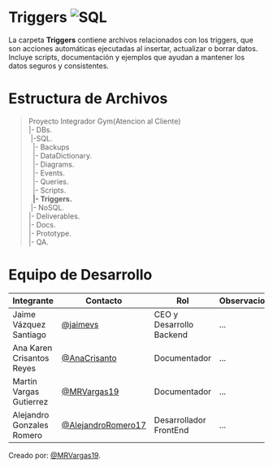 # Triggers ![SQL](https://img.shields.io/badge/SQL-blue?logo=microsoftsqlserver)
La carpeta **Triggers** contiene archivos relacionados con los triggers, que son acciones automáticas ejecutadas al insertar, actualizar o borrar datos. Incluye scripts, documentación y ejemplos que ayudan a mantener los datos seguros y consistentes.

# Estructura de Archivos
>Proyecto Integrador Gym(Atencion al Cliente)<br>
>|- DBs.<br>
>&nbsp;|-SQL.<br>
>&nbsp;&nbsp;|- Backups<br>
>&nbsp;&nbsp;|- DataDictionary.<br>
>&nbsp;&nbsp;|- Diagrams.<br>
>&nbsp;&nbsp;|- Events.<br>
>&nbsp;&nbsp;|- Queries.<br>
>&nbsp;&nbsp;|- Scripts.<br>
>&nbsp;&nbsp;**|- Triggers.**<br>
>&nbsp;|- NoSQL.<br>
>|- Deliverables.<br>
>|- Docs.<br>
>|- Prototype.<br>
>|- QA.<br>

# Equipo de Desarrollo

|Integrante|Contacto|Rol|Observaciones|
|----------|--------|---|-------------|
|Jaime Vázquez Santiago|[@jaimevs](https://github.com/jaimevs)|CEO y Desarrollo Backend|...|
|Ana Karen Crisantos Reyes|[@AnaCrisanto](https://github.com/AnaCrisanto)|Documentador|...|
|Martin Vargas Gutierrez|[@MRVargas19](https://github.com/MRVargas19)|Documentador|...|
|Alejandro Gonzales Romero|[@AlejandroRomero17](https://github.com/AlejandroRomero17)|Desarrollador FrontEnd|...|

Creado por: [@MRVargas19](https://github.com/MRVargas19).
 











 
